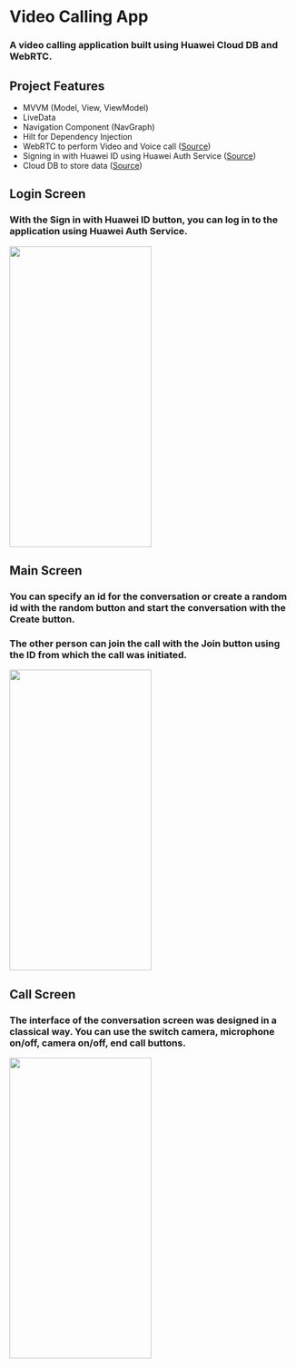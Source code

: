 # Video Calling App

### A video calling application built using Huawei Cloud DB and WebRTC.

## Project Features
 - MVVM (Model, View, ViewModel)
 - LiveData
 - Navigation Component (NavGraph)
 - Hilt for Dependency Injection
 - WebRTC to perform Video and Voice call (<a href="https://webrtc.org/">Source</a>)
 - Signing in with Huawei ID using Huawei Auth Service (<a href="https://developer.huawei.com/consumer/en/doc/development/AppGallery-connect-Guides/agc-auth-introduction-0000001053732605">Source</a>)
 - Cloud DB to store data (<a href="https://developer.huawei.com/consumer/en/doc/development/AppGallery-connect-Guides/agc-clouddb-introduction-0000001054212760">Source</a>)

## Login Screen
### With the Sign in with Huawei ID button, you can log in to the application using Huawei Auth Service.
<p align="left">
<img src="https://user-images.githubusercontent.com/29903779/172160808-06793cd6-b795-45f1-b915-eba847a3ec39.jpg" width="250" height="530"/>
</p>

## Main Screen
### You can specify an id for the conversation or create a random id with the random button and start the conversation with the Create button.
### The other person can join the call with the Join button using the ID from which the call was initiated.
<p align="left">
<img src="https://user-images.githubusercontent.com/29903779/172160813-48a74e80-5bd6-4c31-b2e1-d9867670db5e.jpg" width="250" height="530"/>
</p>

## Call Screen
### The interface of the conversation screen was designed in a classical way. You can use the switch camera, microphone on/off, camera on/off, end call buttons.
<p align="left">
<img src="https://user-images.githubusercontent.com/29903779/172161048-f5b74691-2757-470e-89ff-f0d1dc3b89c7.jpg" width="250" height="530"/>
</p>

